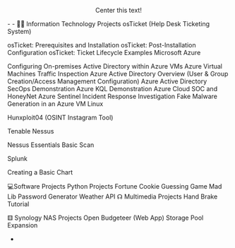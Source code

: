 <p style="text-align:center">Center this text!</p>
- 
- 👨‍💻 Information Technology Projects
osTicket (Help Desk Ticketing System)

osTicket: Prerequisites and Installation
osTicket: Post-Installation Configuration
osTicket: Ticket Lifecycle Examples
Microsoft Azure

Configuring On-premises Active Directory within Azure VMs
Azure Virtual Machines Traffic Inspection
Azure Active Directory Overview (User & Group Creation/Access Management Configuration)
Azure Active Directory SecOps Demonstration
Azure KQL Demonstration
Azure Cloud SOC and HoneyNet
Azure Sentinel Incident Response Investigation
Fake Malware Generation in an Azure VM
Linux

Hunxploit04 (OSINT Instagram Tool)


Tenable Nessus

Nessus Essentials Basic Scan


Splunk

Creating a Basic Chart


💻Software Projects
Python Projects
Fortune Cookie
Guessing Game
Mad Lib
Password Generator
Weather API
☊ Multimedia Projects
Hand Brake Tutorial


⚅ Synology NAS Projects
Open Budgeteer (Web App)
Storage Pool Expansion

- 

<!---
klcollier/klcollier is a ✨ special ✨ repository because its `README.md` (this file) appears on your GitHub profile.
You can click the Preview link to take a look at your changes.
--->
